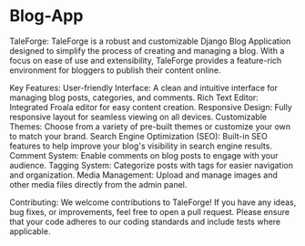 # Blog-App
TaleForge:
TaleForge is a robust and customizable Django Blog Application designed to simplify the process of creating and managing a blog. With a focus on ease of use and extensibility, TaleForge provides a feature-rich environment for bloggers to publish their content online.

Key Features:
User-friendly Interface: A clean and intuitive interface for managing blog posts, categories, and comments.
Rich Text Editor: Integrated Froala editor for easy content creation.
Responsive Design: Fully responsive layout for seamless viewing on all devices.
Customizable Themes: Choose from a variety of pre-built themes or customize your own to match your brand.
Search Engine Optimization (SEO): Built-in SEO features to help improve your blog's visibility in search engine results.
Comment System: Enable comments on blog posts to engage with your audience.
Tagging System: Categorize posts with tags for easier navigation and organization.
Media Management: Upload and manage images and other media files directly from the admin panel.

Contributing:
We welcome contributions to TaleForge! If you have any ideas, bug fixes, or improvements, feel free to open a pull request. Please ensure that your code adheres to our coding standards and include tests where applicable.
